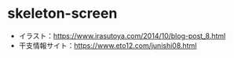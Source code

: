 # skeleton-screen

- イラスト：https://www.irasutoya.com/2014/10/blog-post_8.html
- 干支情報サイト：https://www.eto12.com/junishi08.html

